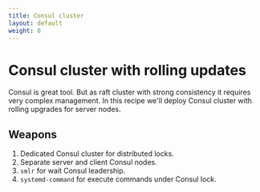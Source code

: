 ```yaml
---
title: Consul cluster
layout: default
weight: 0
---
```


# Consul cluster with rolling updates

Consul is great tool. But as raft cluster with strong consistency it requires very complex management. In this recipe we'll deploy Consul cluster with rolling upgrades for server nodes.

## Weapons

1. Dedicated Consul cluster for distributed locks.
1. Separate server and client Consul nodes.
1. `smlr` for wait Consul leadership.
1. `systemd-command` for execute commands under Consul lock.


